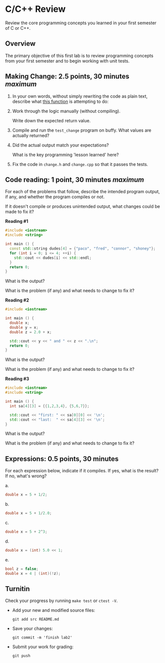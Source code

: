 # C/C++ Review
Review the core programming concepts you learned in your first semester of C or C++.

## Overview
The primary objective of this first lab is to review
programming concepts from your first semester and
to begin working with unit tests.

## Making Change: 2.5 points, 30 minutes *maximum*
1. In your own words, without simply rewriting the code as plain text,
describe what [this function](src/change.cpp) is attempting to do:

2. Work through the logic manually (without compiling). 

   Write down the expected return value.

3. Compile and run the `test_change` program on buffy.
   What values are actually returned?

4. Did the actual output match your expectations?

   What is the key programming 'lesson learned' here?

5. Fix the code in `change.h` and `change.cpp` so that it passes the tests.

## Code reading: 1 point, 30 minutes *maximum*
For each of the problems that follow,
describe the intended program output, if any, and
whether the program compiles or not.

If it doesn't compile or produces unintended output,
what changes could be made to fix it?

**Reading #1**

```cpp
#include <iostream>
#include <string>

int main () {
  const std::string dudes[4] = {"paco", "fred", "connor", "shoney"};
  for (int i = 0; i <= 4; ++i) {
    std::cout << dudes[i] << std::endl;
  }
  return 0;
}
```

What is the output?

What is the problem (if any) and what needs to change to fix it?

**Reading #2**

```cpp
#include <iostream>

int main () {
  double x;
  double y = x;
  double z = 2.0 + x;

  std::cout << y << " and " << z << ".\n";
  return 0;
}
```

What is the output?

What is the problem (if any) and what needs to change to fix it?

**Reading #3**

```cpp
#include <iostream>
#include <string>

int main () {
  int sa[4][3] = {{1,2,3,4}, {5,6,7}};

  std::cout << "first: " << sa[0][0] << '\n';
  std::cout << "last:  " << sa[4][3] << '\n'; 
}
```

What is the output?

What is the problem (if any) and what needs to change to fix it?

## Expressions: 0.5 points, 30 minutes
For each expression below, indicate if it compiles.
If yes, what is the result?
If no, what's wrong?

a.  
```cpp
double x = 5 + 1/2;
```

b.  
```cpp
double x = 5 + 1/2.0;
```

c.  
```cpp
double x = 5 + 2^3;
```

d.  
```cpp
double x = (int) 5.0 << 1;
```

e.  
```cpp
bool z = false;
double x = 4 | (int)(!z);
```

## Turnitin
Check your progress by running `make test` or `ctest -V`.

- Add your new and modified source files: 
  ```console
  git add src README.md
  ```
- Save your changes: 
  ```console
  git commit -m 'finish lab2'
  ```
- Submit your work for grading: 
  ```console
  git push
  ```



